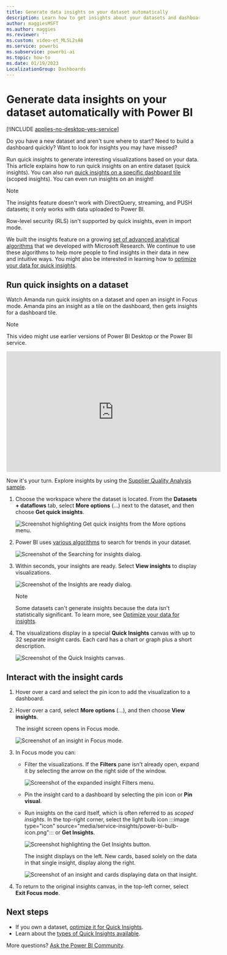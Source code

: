 ```yaml
---
title: Generate data insights on your dataset automatically
description: Learn how to get insights about your datasets and dashboard tiles.
author: maggiesMSFT
ms.author: maggies
ms.reviewer: ''
ms.custom: video-et_MLSL2sA8
ms.service: powerbi
ms.subservice: powerbi-ai
ms.topic: how-to
ms.date: 01/19/2023
LocalizationGroup: Dashboards
---
```

# Generate data insights on your dataset automatically with Power BI

[!INCLUDE [applies-no-desktop-yes-service](../includes/applies-no-desktop-yes-service.md)]

Do you have a new dataset and aren't sure where to start? Need to build a dashboard quickly? Want to look for insights you may have missed?

Run quick insights to generate interesting visualizations based on your data. This article explains how to run quick insights on an entire dataset (quick insights). You can also run [quick insights on a specific dashboard tile](../consumer/end-user-insights.md) (scoped insights). You can even run insights on an insight!

> [!NOTE]
> The insights feature doesn't work with DirectQuery, streaming, and PUSH datasets; it only works with data uploaded to Power BI.
>
> Row-level security (RLS) isn't supported by quick insights, even in import mode.
>

We built the insights feature on a growing [set of advanced analytical algorithms](../consumer/end-user-insight-types.md) that we developed with Microsoft Research. We continue to use these algorithms to help more people to find insights in their data in new and intuitive ways. You might also be interested in learning how to [optimize your data for quick insights](service-insights-optimize.md).

## Run quick insights on a dataset

Watch Amanda run quick insights on a dataset and open an insight in Focus mode. Amanda pins an insight as a tile on the dashboard, then gets insights for a dashboard tile.

> [!NOTE]
> This video might use earlier versions of Power BI Desktop or the Power BI service.

<iframe width="560" height="315" src="https://www.youtube.com/embed/et_MLSL2sA8" frameborder="0" allowfullscreen></iframe>

Now it's your turn. Explore insights by using the [Supplier Quality Analysis sample](sample-supplier-quality.md).

1. Choose the workspace where the dataset is located. From the **Datasets + dataflows** tab, select **More options** (...) next to the dataset, and then choose **Get quick insights**.

    ![Screenshot highlighting Get quick insights from the More options menu.](media/service-insights/power-bi-tab.png)
2. Power BI uses [various algorithms](../consumer/end-user-insight-types.md) to search for trends in your dataset.

    ![Screenshot of the Searching for insights dialog.](media/service-insights/pbi_autoinsightssearching.png)
3. Within seconds, your insights are ready. Select **View insights** to display visualizations.

    ![Screenshot of the Insights are ready dialog.](media/service-insights/pbi_autoinsightsuccess.png)

    > [!NOTE]
    > Some datasets can't generate insights because the data isn't statistically significant. To learn more, see [Optimize your data for insights](service-insights-optimize.md).
    >

4. The visualizations display in a special **Quick Insights** canvas with up to 32 separate insight cards. Each card has a chart or graph plus a short description.

    ![Screenshot of the Quick Insights canvas.](media/service-insights/power-bi-insights.png)

## Interact with the insight cards

1. Hover over a card and select the pin icon to add the visualization to a dashboard.

2. Hover over a card, select **More options** (...), and then choose **View insights**.

    The insight screen opens in Focus mode.

    ![Screenshot of an insight in Focus mode.](media/service-insights/power-bi-insight-focus.png)
3. In Focus mode you can:

   * Filter the visualizations. If the **Filters** pane isn't already open, expand it by selecting the arrow on the right side of the window.

       ![Screenshot of the expanded insight Filters menu.](media/service-insights/power-bi-insights-filter-new.png)
   * Pin the insight card to a dashboard by selecting the pin icon or **Pin visual**.
   * Run insights on the card itself, which is often referred to as *scoped insights*. In the top-right corner, select the light bulb icon :::image type="icon" source="media/service-insights/power-bi-bulb-icon.png"::: or **Get Insights**.

       ![Screenshot highlighting the Get Insights button.](media/service-insights/pbi-autoinsights-tile.png)

     The insight displays on the left. New cards, based solely on the data in that single insight, display along the right.

       ![Screenshot of an insight and cards displaying data on that insight.](media/service-insights/power-bi-insights-on-insights-new.png)
4. To return to the original insights canvas, in the top-left corner, select **Exit Focus mode**.

## Next steps

- If you own a dataset, [optimize it for Quick Insights](service-insights-optimize.md).
- Learn about the [types of Quick Insights available](../consumer/end-user-insight-types.md).

More questions? [Ask the Power BI Community](https://community.powerbi.com/).
